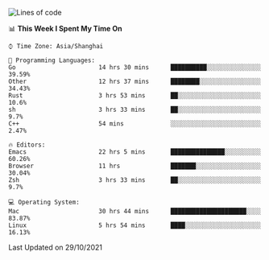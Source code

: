<!--START_SECTION:waka-->
![Lines of code](https://img.shields.io/badge/From%20Hello%20World%20I%27ve%20Written-34394%20lines%20of%20code-blue)

📊 **This Week I Spent My Time On** 

```text
⌚︎ Time Zone: Asia/Shanghai

💬 Programming Languages: 
Go                       14 hrs 30 mins      ██████████░░░░░░░░░░░░░░░   39.59% 
Other                    12 hrs 37 mins      ████████░░░░░░░░░░░░░░░░░   34.43% 
Rust                     3 hrs 53 mins       ██░░░░░░░░░░░░░░░░░░░░░░░   10.6% 
sh                       3 hrs 33 mins       ██░░░░░░░░░░░░░░░░░░░░░░░   9.7% 
C++                      54 mins             ░░░░░░░░░░░░░░░░░░░░░░░░░   2.47%

🔥 Editors: 
Emacs                    22 hrs 5 mins       ███████████████░░░░░░░░░░   60.26% 
Browser                  11 hrs              ███████░░░░░░░░░░░░░░░░░░   30.04% 
Zsh                      3 hrs 33 mins       ██░░░░░░░░░░░░░░░░░░░░░░░   9.7%

💻 Operating System: 
Mac                      30 hrs 44 mins      █████████████████████░░░░   83.87% 
Linux                    5 hrs 54 mins       ████░░░░░░░░░░░░░░░░░░░░░   16.13%

```


 Last Updated on 29/10/2021
<!--END_SECTION:waka-->
